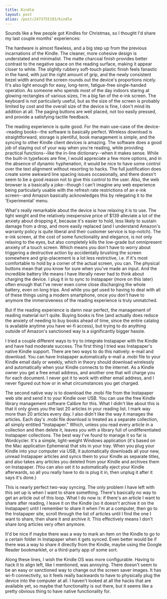 ```yaml
---
title: Kindle
layout: post
alias: /post/2473755193/kindle
---
```


Sounds like a few people got Kindles for Christmas, so I thought I'd
share my last couple months' experiences:

The hardware is almost flawless, and a big step up from the previous
incarnations of the Kindle. The cleaner, more cohesive design is
understated and minimalist. The matte charcoal finish provides better
contrast to the negative space on the reading surface, making it appear
closer to white. The slightly rubbery soft-touch plastic finish feels
fanastic in the hand, with just the right amount of grip, and the newly
consistent bezel width around the screen rounds out the device's
proportions nicely. It's also light enough for easy, long-term,
fatigue-free single-handed operation. As someone who spends most of the
day indoors staring at glowing rectangles of various sizes, I'm a big
fan of the e-ink screen. The keyboard is not particularly useful, but as
the size of the screen is probably limited by cost and the overall size
of the device is fine, I don't mind its addition at all. The paging
buttons are well placed, not too easily pressed, and provide a
satisfying tactile feedback.

The reading experience is quite good. For the main use-case of the
device--reading books--the software is basically perfect. Wireless
download is straightforward, storage is plentiful, book management is
simple, and the syncing to other Kindle client devices is amazing. The
software does a good job of staying out of your way when you're reading,
while providing practical functions--like the in-line dictionary--when
it makes sense. While the built-in typefaces are fine, I would
appreciate a few more options, and in the absence of dynamic
hyphenation, it would be nice to have some control over the text
alignment without resorting to hacks. The full justification does create
some awkward line spacing issues occasionally, and there doesn't seem to
be a good reason not to give this control to the user. Also, the web
browser is a basically a joke--though I can't imagine any web experience
being particularly usable with the refresh rate restrictions of an e-ink
screen--and Amazon basically acknowledges this by relegating it to the
'Experimental' menu.

What's really remarkable about the device is how relaxing it is to use.
The light weight and the relatively inexpensive price of $139 alleviate
a lot of the anxiety about dropping it, because it's easier to hold,
less likely to sustain damage from a drop, and more easily replaced (and
I understand Amazon's warranty policy is quite liberal and their
customer service is top-notch). The e-ink screen, at the cost of some
functionality and elegance, is not only relaxing to the eyes, but also
completely kills the low-grade but omnipresent anxiety of a touch
screen. Which means you don't have to worry about triggering a
destructive action by accidentally brushing the screen somewhere and
grip-placement is a lot less restrictive, i.e. if it's most comfortable
to hold by a corner of the actual screen, you can. The physical buttons
mean that you know for sure when you've made an input. And the
incredible battery life means I have literally never had to think about
charging the device. I plug it in to sync to Instapaper (more on this
later) often enough that I've never even come close discharging the
whole battery, even on long trips. And while you get used to having to
deal with all of these things using a modern smartphone, once you don't
have to anymore the immersiveness of the reading experience is truly
unmatched.

But if the reading experience is damn near perfect, the management of
reading material isn't quite. Buying books is fine (and actually does
reduce the anxiety of needing to buy books ahead of time, since the
entire catalog is available anytime you have wi-fi access), but trying
to do anything outside of Amazon's sanctioned way is a significantly
bigger hassle.

I tried a couple different ways to try to integrate Instapaper with the
Kindle and have had moderate success. The first thing I tried was
Instapaper's native Kindle support. There are two ways to do this
natively: e-mail and download. You can have Instapaper automatically
e-mail a .mobi file to your Kindle email daily or weekly, which in
theory should download wirelessly and automatically when your Kindle
connects to the internet. As a Kindle owner you get a free email
address, and another one that will charge you for each document. I never
got it to work with either email address, and I never figured out how or
in what circumstances you get charged.

The second native way is to download the .mobi file from the Instapaper
web site and send it to your Kindle over USB. You can use the free
Kindle library management software Calibre for this. What I didn't like
about this is that it only gives you the last 20 articles in your
reading list. I mark way more than 20 articles every day. I also didn't
like the way it manages the articles. Each day's .mobi file download is
treated as a separate collection, all simply entitled "Instapaper."
Which, unless you read every article in a collection and then delete it,
leaves you with a library full of undifferentiated Instapaper
collections. The best way I've found to manage it so far is Wordcycler.
It's a simple, light-weight Windows application (it's based on the Mac
application Ephemera) that sits in your tray. When you plug your Kindle
into your computer via USB, it automatically downloads all your new,
unread Instapaper articles and syncs them to your Kindle as separate
titles, and also takes any articles you deleted from your Kindle and
archives them on Instapaper. (You can also set it to automatically eject
your Kindle afterwards, so all you really have to do is plug it in, then
unplug it after it says it's done.)

This is nearly perfect two-way syncing. The only problem I have left
with this set up is when I want to share something. There's basically no
way to get an article out of this loop. What I do now is: if there's an
article I want to share after reading, I leave it on the Kindle (so it
doesn't archive it on the Instapaper) until I remember to share it when
I'm at a computer, then go to the Instapaper site, scroll through the
list of articles until I find the one I want to share, then share it and
archive it. This effectively means I don't share long articles very
often anymore.

It'd be nice if maybe there was a way to mark an item on the Kindle to
go to a certain folder in Instapaper when it gets synced. Even better
would be if there was a way to share it directly from the Kindle, maybe
using the Google Reader bookmarklet, or a third-party app of some sort.

Along these lines, I wish the Kindle OS was more configurable. Having to
hack it to align left, like I mentioned, was annoying. There doesn't
seem to be an easy or sanctioned way to change out the screen saver
images. It has wi-fi connectivity, so it feels really backwards to have
to physically plug the device into the computer at all. I haven't looked
at all the hacks that are available yet, so maybe that functionality is
out there, but it seems like a pretty obvious thing to have native
functionality for.
